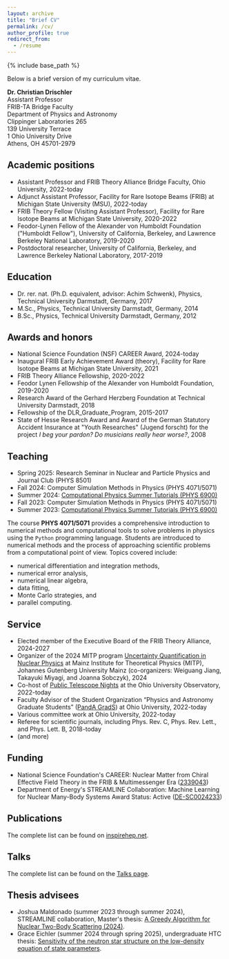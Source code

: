 ```yaml
---
layout: archive
title: "Brief CV"
permalink: /cv/
author_profile: true
redirect_from:
  - /resume
---
```


{% include base_path %}

Below is a brief version of my curriculum vitae.

**Dr. Christian Drischler**    
Assistant Professor    
FRIB-TA Bridge Faculty    
Department of Physics and Astronomy   
Clippinger Laboratories 265    
139 University Terrace    
1 Ohio University Drive   
Athens, OH 45701-2979    

## Academic positions

* Assistant Professor and FRIB Theory Alliance Bridge Faculty, Ohio University, 2022-today
* Adjunct Assistant Professor, Facility for Rare Isotope Beams (FRIB) at Michigan State University (MSU), 2022-today
* FRIB Theory Fellow (Visiting Assistant Professor), Facility for Rare Isotope Beams at Michigan State University, 2020-2022
* Feodor-Lynen Fellow of the Alexander von Humboldt Foundation ("Humboldt Fellow"), University of California, Berkeley, and Lawrence Berkeley National Laboratory, 2019-2020
* Postdoctoral researcher, University of California, Berkeley, and Lawrence Berkeley National Laboratory, 2017-2019

## Education 

* Dr. rer. nat. (Ph.D. equivalent, advisor: Achim Schwenk), Physics, Technical University Darmstadt, Germany, 2017
* M.Sc., Physics, Technical University Darmstadt, Germany, 2014
* B.Sc., Physics, Technical University Darmstadt, Germany, 2012

## Awards and honors

* National Science Foundation (NSF) CAREER Award, 2024-today
* Inaugural FRIB Early Achievement Award (theory), Facility for Rare Isotope Beams at Michigan State University, 2021
* FRIB Theory Alliance Fellowship, 2020-2022
* Feodor Lynen Fellowship of the Alexander von Humboldt Foundation, 2019-2020
* Research Award of the Gerhard Herzberg Foundation at Technical University Darmstadt, 2018
* Fellowship of the DLR_Graduate_Program, 2015-2017
* State of Hesse Research Award and Award of the German Statutory Accident Insurance at "Youth Researches" (Jugend forscht) for the project _I beg your pardon? Do musicians really hear worse?_, 2008

## Teaching

* Spring 2025: Research Seminar in Nuclear and Particle Physics and Journal Club (PHYS 8501)
* Fall 2024: Computer Simulation Methods in Physics (PHYS 4071/5071)
* Summer 2024: [Computational Physics Summer Tutorials (PHYS 6900)](https://github.com/cdrischler/compphysics-summer-tutorials)
* Fall 2023: Computer Simulation Methods in Physics (PHYS 4071/5071)
* Summer 2023: [Computational Physics Summer Tutorials (PHYS 6900)](https://github.com/cdrischler/compphysics-summer-tutorials)

The course **PHYS 4071/5071** provides a comprehensive introduction to numerical methods and computational tools to solve problems in physics using the `Python` programming language. Students are introduced to numerical methods and the process of approaching scientific problems from a computational point of view. Topics covered include:

* numerical differentiation and integration methods,
* numerical error analysis,
* numerical linear algebra,
* data fitting,
* Monte Carlo strategies, and
* parallel computing.

## Service

* Elected member of the Executive Board of the FRIB Theory Alliance, 2024-2027
* Organizer of the 2024 MITP program [Uncertainty Quantification in Nuclear Physics](https://indico.mitp.uni-mainz.de/event/356/) at Mainz Institute for Theoretical Physics (MITP), Johannes Gutenberg University Mainz (co-organizers: Weiguang Jiang, Takayuki Miyagi, and Joanna Sobczyk), 2024
* Co-host of [Public Telescope Nights](https://www.ohio.edu/cas/physics-astronomy/research/facilities-labs/observatory/public-telescope-nights) at the Ohio University Observatory, 2022-today
* Faculty Advisor of the Student Organization “Physics and Astronomy Graduate Students” ([PandA GradS](https://www.ohio.edu/cas/physics-astronomy/student-organizations#graduate-students)) at Ohio University, 2022-today
* Various committee work at Ohio University, 2022-today 
* Referee for scientific journals, including Phys. Rev. C, Phys. Rev. Lett., and Phys. Lett. B, 2018-today 
* (and more)

## Funding 

* National Science Foundation's CAREER: Nuclear Matter from Chiral Effective Field Theory in the FRIB & Multimessenger Era ([2339043](https://www.nsf.gov/awardsearch/showAward?AWD_ID=2339043&HistoricalAwards=false))
* Department of Energy's STREAMLINE Collaboration: Machine Learning for Nuclear Many-Body Systems
Award Status: Active ([DE-SC0024233](https://pamspublic.science.energy.gov/WebPAMSExternal/Interface/Common/ViewPublicAbstract.aspx?rv=66cb84af-5b64-41f7-a2a8-47c38f44ef3f&rtc=24&PRoleId=10))

## Publications

The complete list can be found on [inspirehep.net](https://inspirehep.net/authors/1405840?ui-citation-summary=true).

## Talks

The complete list can be found on the [Talks page](/talks/index.html).

## Thesis advisees

* Joshua Maldonado (summer 2023 through summer 2024), STREAMLINE collaboration, Master's thesis: [A Greedy Algorithm for Nuclear Two-Body Scattering (2024)](https://etd.ohiolink.edu/acprod/odb_etd/r/etd/search/10?p10_accession_num=ohiou1726590160450187&clear=10&session=13305979492556).
* Grace Eichler (summer 2024 through spring 2025), undergraduate HTC thesis: [Sensitivity of the neutron star structure on the low-density equation of state parameters](http://rave.ohiolink.edu/etdc/view?acc_num=ouhonors1745511553163446).
